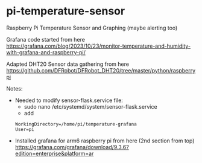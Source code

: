 # pi-temperature-sensor
Raspberry Pi Temperature Sensor and Graphing (maybe alerting too)

Grafana code started from here https://grafana.com/blog/2023/10/23/monitor-temperature-and-humidity-with-grafana-and-raspberry-pi/

Adapted DHT20 Sensor data gathering from here https://github.com/DFRobot/DFRobot_DHT20/tree/master/python/raspberrypi

Notes:
  * Needed to modify sensor-flask.service file:
    * sudo nano /etc/systemd/system/sensor-flask.service
    * add
     ```
     WorkingDirectory=/home/pi/temperature-grafana
     User=pi
     ```
  * Installed grafana for arm6 raspberry pi from here (2nd section from top) https://grafana.com/grafana/download/9.3.6?edition=enterprise&platform=ar
